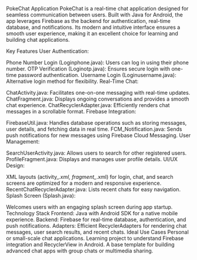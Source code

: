 PokeChat Application
PokeChat is a real-time chat application designed for seamless communication between users. Built with Java for Android, the app leverages Firebase as the backend for authentication, real-time database, and notifications. Its modern and intuitive interface ensures a smooth user experience, making it an excellent choice for learning and building chat applications.

Key Features
User Authentication:

Phone Number Login (Loginphone.java): Users can log in using their phone number.
OTP Verification (Loginotp.java): Ensures secure login with one-time password authentication.
Username Login (Loginusername.java): Alternative login method for flexibility.
Real-Time Chat:

ChatActivity.java: Facilitates one-on-one messaging with real-time updates.
ChatFragment.java: Displays ongoing conversations and provides a smooth chat experience.
ChatRecyclerAdapter.java: Efficiently renders chat messages in a scrollable format.
Firebase Integration:

FirebaseUtil.java: Handles database operations such as storing messages, user details, and fetching data in real time.
FCM_Notification.java: Sends push notifications for new messages using Firebase Cloud Messaging.
User Management:

SearchUserActivity.java: Allows users to search for other registered users.
ProfileFragment.java: Displays and manages user profile details.
UI/UX Design:

XML layouts (activity_*.xml, fragment_*.xml) for login, chat, and search screens are optimized for a modern and responsive experience.
RecentChatRecyclerAdapter.java: Lists recent chats for easy navigation.
Splash Screen (Splash.java):

Welcomes users with an engaging splash screen during app startup.
Technology Stack
Frontend: Java with Android SDK for a native mobile experience.
Backend: Firebase for real-time database, authentication, and push notifications.
Adapters: Efficient RecyclerAdapters for rendering chat messages, user search results, and recent chats.
Ideal Use Cases
Personal or small-scale chat applications.
Learning project to understand Firebase integration and RecyclerView in Android.
A base template for building advanced chat apps with group chats or multimedia sharing.
